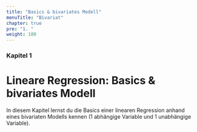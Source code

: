 ```yaml
---
title: "Basics & bivariates Modell"
menuTitle: "Bivariat"
chapter: true
pre: "1. "
weight: 100
---
```


### Kapitel 1 

# Lineare Regression: Basics & bivariates Modell

In diesem Kapitel lernst du die Basics einer linearen Regression anhand eines bivariaten Modells kennen (1 abhängige Variable und 1 unabhängige Variable).